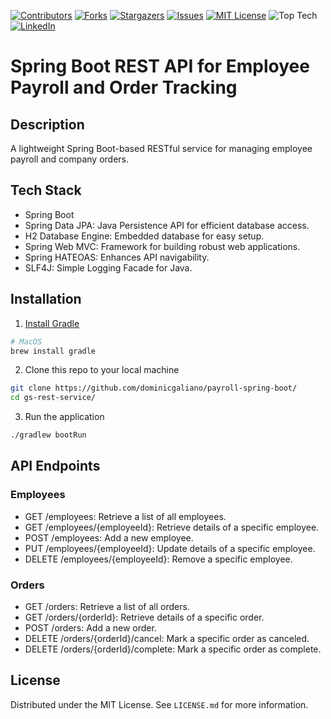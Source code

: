 [![Contributors][contributors-shield]][contributors-url]
[![Forks][forks-shield]][forks-url]
[![Stargazers][stars-shield]][stars-url]
[![Issues][issues-shield]][issues-url]
[![MIT License][license-shield]][license-url]
![Top Tech][tech-shield]
[![LinkedIn][linkedin-shield]][linkedin-url]

# Spring Boot REST API for Employee Payroll and Order Tracking

## Description

A lightweight Spring Boot-based RESTful service for managing employee payroll and company orders.

## Tech Stack

- Spring Boot
- Spring Data JPA: Java Persistence API for efficient database access.
- H2 Database Engine: Embedded database for easy setup.
- Spring Web MVC: Framework for building robust web applications.
- Spring HATEOAS: Enhances API navigability.
- SLF4J: Simple Logging Facade for Java.

## Installation

1. [Install Gradle](https://gradle.org/install/)

```bash
# MacOS
brew install gradle
```

2. Clone this repo to your local machine

```bash
git clone https://github.com/dominicgaliano/payroll-spring-boot/
cd gs-rest-service/
```

3. Run the application

```bash
./gradlew bootRun
```
## API Endpoints

### Employees

- GET /employees: Retrieve a list of all employees.
- GET /employees/{employeeId}: Retrieve details of a specific employee.
- POST /employees: Add a new employee.
- PUT /employees/{employeeId}: Update details of a specific employee.
- DELETE /employees/{employeeId}: Remove a specific employee.

### Orders

- GET /orders: Retrieve a list of all orders.
- GET /orders/{orderId}: Retrieve details of a specific order.
- POST /orders: Add a new order.
- DELETE /orders/{orderId}/cancel: Mark a specific order as canceled.
- DELETE /orders/{orderId}/complete: Mark a specific order as complete.

## License

Distributed under the MIT License. See `LICENSE.md` for more information.

[contributors-shield]: https://img.shields.io/github/contributors/dominicgaliano/payroll-spring-boot.svg?style=for-the-badge
[contributors-url]: https://github.com/dominicgaliano/payroll-spring-boot/graphs/contributors
[forks-shield]: https://img.shields.io/github/forks/dominicgaliano/payroll-spring-boot.svg?style=for-the-badge
[forks-url]: https://github.com/dominicgaliano/payroll-spring-boot/network/members
[stars-shield]: https://img.shields.io/github/stars/dominicgaliano/payroll-spring-boot.svg?style=for-the-badge
[stars-url]: https://github.com/dominicgaliano/payroll-spring-boot/stargazers
[issues-shield]: https://img.shields.io/github/issues/dominicgaliano/payroll-spring-boot.svg?style=for-the-badge
[issues-url]: https://github.com/dominicgaliano/payroll-spring-boot/issues
[license-shield]: https://img.shields.io/github/license/dominicgaliano/payroll-spring-boot.svg?style=for-the-badge
[license-url]: https://github.com/dominicgaliano/payroll-spring-boot/blob/master/LICENSE.txt
[linkedin-shield]: https://img.shields.io/badge/-LinkedIn-black.svg?style=for-the-badge&logo=linkedin&colorB=555
[linkedin-url]: https://linkedin.com/in/dominic-galiano
[tech-shield]: https://img.shields.io/github/languages/top/dominicgaliano/payroll-spring-boot.svg?style=for-the-badge
<!-- [github-status-shield]: https://img.shields.io/github/actions/workflow/status/dominicgaliano/payroll-spring-boot/deploy.yml.svg?style=for-the-badge -->
<!-- ![GitHub Workflow Status (with event)][github-status-shield] -->
